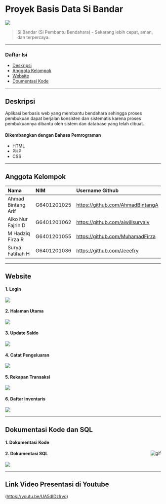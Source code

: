 # Proyek Basis Data Si Bandar

![](https://github.com/AhmadBintangA/Project-Basdat-siBandar/blob/main/1639984936681.png)

> Si Bandar (Si Pembantu Bendahara) - Sekarang lebih cepat, aman, dan terpercaya.

---

### Daftar Isi

- [Deskripsi](#deskripsi)
- [Anggota Kelompok](#anggota-kelompok)
- [Website](#website)
- [Doumentasi Kode](#dokumentasi-kode)

---

## Deskripsi

Aplikasi berbasis web yang membantu bendahara sehingga proses pembukuan dapat berjalan konsisten dan sistematis karena proses pembukuannya dibantu oleh sistem dan database yang telah dibuat.

#### Dikembangkan dengan Bahasa Pemrograman

- HTML
- PHP
- CSS

---

## Anggota Kelompok

| Nama                  | NIM           | Username Github                   |
| :-------------------- | :------------ | :-------------------------------- |
| Ahmad Bintang Arif    | G6401201025   | https://github.com/AhmadBintangA  |
| Aiko Nur Fajrin D     | G6401201062   | https://github.com/aiwillsurvaiv  |
| M Hadziq Firza R      | G6401201055   | https://github.com/MuhamadFirza   |
| Surya Fatihah H       | G6401201036   | https://github.com/Jeeefry        |

---

## Website

#### 1. Login

![](https://github.com/AhmadBintangA/Project-Basdat-siBandar/blob/main/login.jpg)

#### 2. Halaman Utama

![](https://github.com/AhmadBintangA/Project-Basdat-siBandar/blob/main/halaman-utama.png)

#### 3. Update Saldo

![](https://github.com/AhmadBintangA/Project-Basdat-siBandar/blob/main/update-saldo.png)

#### 4. Catat Pengeluaran

![](https://github.com/AhmadBintangA/Project-Basdat-siBandar/blob/main/catat-pengeluaran.png)

#### 5. Rekapan Transaksi

![](https://github.com/AhmadBintangA/Project-Basdat-siBandar/blob/main/catat%20pengeluaran%20new.png)

#### 6. Daftar Inventaris

![](https://github.com/AhmadBintangA/Project-Basdat-siBandar/blob/main/daftar%20inventaris%20new.png)

---

## Dokumentasi Kode dan SQL

#### 1. Dokumentasi Kode

<p><img align="right" alt="gif" src="https://github.com/AhmadBintangA/Project-Basdat-siBandar/blob/main/%E2%97%8F-formtransaksi.php-basdatfinal-Visual-Studio-Code-2021-12-21-16-12-30.gif" /></p>

#### 2. Dokumentasi SQL

![](https://github.com/AhmadBintangA/Project-Basdat-siBandar/blob/main/sql.png)

---

## Link Video Presentasi di Youtube
(https://youtu.be/UA5dIDzlrvo)

